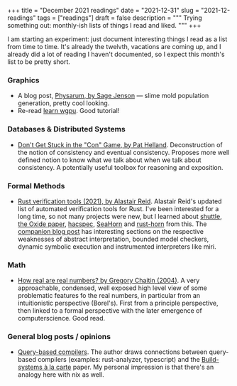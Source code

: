 +++
title = "December 2021 readings"
date = "2021-12-31"
slug = "2021-12-readings"
tags = ["readings"]
draft = false
description = """
Trying something out: monthly-ish lists of things I read and liked.
"""
+++

I am starting an experiment: just document interesting things I read as a list
from time to time. It's already the twelvth, vacations are coming up, and I
already did a lot of reading I haven't documented, so I expect this month's
list to be pretty short.

### Graphics

- A blog post, [Physarum, by Sage Jenson](https://sagejenson.com/physarum) — slime mold
  population generation, pretty cool looking.
- Re-read [learn wgpu](https://sotrh.github.io/learn-wgpu/). Good tutorial!

### Databases & Distributed Systems

- [Don't Get Stuck in the "Con" Game, by Pat
  Helland](https://queue.acm.org/detail.cfm?id=3480470). Deconstruction of the
  notion of consistency and eventual consistency. Proposes more well defined
  notion to know what we talk about when we talk about consistency. A
  potentially useful toolbox for reasoning and exposition.

### Formal Methods

- [Rust verification tools (2021), by Alastair
  Reid](https://docs.google.com/document/d/1KlHeawNg4UDzvNLByv7RxYTGTVLBGIdfg8532pfuJKU/edit#heading=h.fugu5ki75pe3).
  Alastair Reid's updated list of automated verification tools for Rust. I've
  been interested for a long time, so not many projects were new, but I learned
  about [shuttle](https://crates.io/crates/shuttle), [the Oxide
  paper](https://arxiv.org/abs/1903.00982),
  [hacspec](https://hacspec.github.io/), [SeaHorn](https://seahorn.github.io/) and
  [rust-horn](https://github.com/hopv/rust-horn) from this. The [companion blog
  post](https://alastairreid.github.io/automatic-rust-verification-tools-2021/)
  has interesting sections on the respective weaknesses of abstract
  interpretation, bounded model checkers, dynamic symbolic execution and
  instrumented interpreters like miri.

### Math

- [How real are real numbers? by Gregory Chaitin
  (2004)](https://arxiv.org/pdf/math/0411418.pdf). A very approachable,
  condensed, well exposed high level view of some problematic features fo the
  real numbers, in particular from an intuitionistic perspective (Borel's).
  First from a principle perspective, then linked to a formal perspective with
  the later emergence of computerscience. Good read.

### General blog posts / opinions

- [Query-based
  compilers](https://ollef.github.io/blog/posts/query-based-compilers.html).
  The author draws connections between query-based compilers (examples:
  rust-analyzer, typescript) and the [Build-systems à la
  carte](https://www.cambridge.org/core/services/aop-cambridge-core/content/view/097CE52C750E69BD16B78C318754C7A4/S0956796820000088a.pdf/build-systems-a-la-carte-theory-and-practice.pdf)
  paper. My personal impression is that there's an analogy here with nix as
  well.


